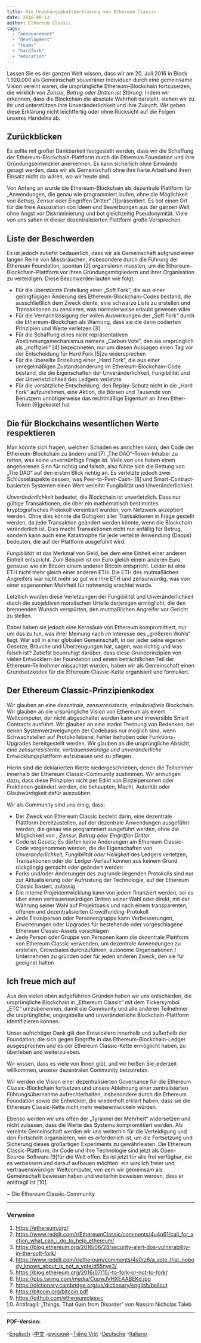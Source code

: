 ```yaml
---
title: Die Unabhängigkeitserklärung von Ethereum Classic
date: 2016-08-13
author: Ethereum Classic
tags:
  - "announcement"
  - "development"
  - "teams"
  - "hardfork"
  - "education"
---
```


Lassen Sie es der ganzen Welt wissen, dass wir am 20. Juli 2016 in Block 1.920.000 als Gemeinschaft souveräner Individuen durch eine gemeinsame Vision vereint waren, die ursprüngliche Ethereum-Blockchain fortzusetzen, die wirklich *von Zensur, Betrug oder Dritten ist Störung*. Indem wir erkennen, dass die Blockchain die absolute Wahrheit darstellt, stehen wir zu ihr und unterstützen ihre Unveränderlichkeit und ihre Zukunft. Wir geben diese Erklärung nicht leichtfertig oder ohne Rücksicht auf die Folgen unseres Handelns ab.

## Zurückblicken

Es sollte mit großer Dankbarkeit festgestellt werden, dass wir die Schaffung der Ethereum-Blockchain-Plattform durch die Ethereum Foundation und ihre Gründungsentwickler anerkennen. Es kann sicherlich ohne Einwände gesagt werden, dass wir als Gemeinschaft ohne ihre harte Arbeit und ihren Einsatz nicht da wären, wo wir heute sind.

Von Anfang an wurde die Ethereum-Blockchain als dezentrale Plattform für „Anwendungen, die genau wie programmiert laufen, ohne die Möglichkeit von Betrug, Zensur oder Eingriffen Dritter“ [1]präsentiert. Es bot einen Ort für die freie Assoziation von Ideen und Bewerbungen aus der ganzen Welt ohne Angst vor Diskriminierung und bot gleichzeitig Pseudonymität. Viele von uns sahen in dieser dezentralisierten Plattform große Versprechen.

## Liste der Beschwerden

Es ist jedoch zutiefst bedauerlich, dass wir als Gemeinschaft aufgrund einer langen Reihe von Missbräuchen, insbesondere durch die Führung der Ethereum Foundation, spontan [2] organisieren mussten, um die Ethereum-Blockchain-Plattform vor ihren Gründungsmitgliedern und ihrer Organisation zu verteidigen. Diese Beschwerden lauten wie folgt:

- Für die überstürzte Erstellung einer „Soft Fork“, die aus einer geringfügigen Änderung des Ethereum-Blockchain-Codes bestand, die ausschließlich dem Zweck diente, eine schwarze Liste zu erstellen und Transaktionen zu zensieren, was normalerweise erlaubt gewesen wäre
- Für die Vernachlässigung der vollen Auswirkungen der „Soft Fork“ durch die Ethereum-Blockchain als Warnung, dass sie die darin codierten Prinzipien und Werte verletzen [3]
- Für die Schaffung eines nicht repräsentativen Abstimmungsmechanismus namens „Carbon Vote“, den sie ursprünglich als „inoffiziell“ [4] bezeichneten, nur um diesen Aussagen einen Tag vor der Entscheidung für Hard Fork [5]zu widersprechen
- Für die übereilte Erstellung einer „Hard Fork“, die aus einer unregelmäßigen Zustandsänderung im Ethereum-Blockchain-Code bestand, die die Eigenschaften der Unveränderlichkeit, Fungibilität und der Unverletzlichkeit des Ledgers verletzte
- Für die vorsätzliche Entscheidung, den Replay-Schutz nicht in die „Hard Fork“ aufzunehmen, eine Aktion, die Börsen und Tausende von Benutzern unnötigerweise das rechtmäßige Eigentum an ihren Ether-Token [6]gekostet hat

## Die für Blockchains wesentlichen Werte respektieren

Man könnte sich fragen, welchen Schaden es anrichten kann, den Code der Ethereum-Blockchain zu ändern und [7] „The DAO“-Token-Inhaber zu retten, was keine unvernünftige Frage ist. Viele von uns haben einen angeborenen Sinn für richtig und falsch, also fühlte sich die Rettung von „The DAO“ auf den ersten Blick richtig an. Es verletzte jedoch zwei Schlüsselaspekte dessen, was Peer-to-Peer-Cash- [8] und Smart-Contract-basierten Systemen einen Wert verleiht: Fungibilität und Unveränderlichkeit.

*Unveränderlichkeit* bedeutet, die Blockchain ist unverletzlich. Dass nur gültige Transaktionen, die über ein mathematisch bestimmtes kryptografisches Protokoll vereinbart wurden, vom Netzwerk akzeptiert werden. Ohne dies könnte die Gültigkeit aller Transaktionen in Frage gestellt werden, da jede Transaktion geändert werden könnte, wenn die Blockchain veränderlich ist. Dies macht Transaktionen nicht nur anfällig für Betrug, sondern kann auch eine Katastrophe für jede verteilte Anwendung (Dapps) bedeuten, die auf der Plattform ausgeführt wird.

*Fungibilität* ist das Merkmal von Geld, bei dem eine Einheit einer anderen Einheit entspricht. Zum Beispiel ist ein Euro gleich einem anderen Euro, genauso wie ein Bitcoin einem anderen Bitcoin entspricht. Leider ist eine ETH nicht mehr gleich einer anderen ETH. Die ETH des mutmaßlichen Angreifers war nicht mehr so gut wie Ihre ETH und zensurwürdig, was von einer sogenannten Mehrheit für notwendig erachtet wurde.

Letztlich wurden diese Verletzungen der Fungibilität und Unveränderlichkeit durch die subjektiven moralischen Urteile derjenigen ermöglicht, die den brennenden Wunsch verspürten, den mutmaßlichen Angreifer vor Gericht zu stellen.

Dabei haben sie jedoch eine Kernsäule von Ethereum kompromittiert, nur um das zu tun, was ihrer Meinung nach im Interesse des „größeren Wohls“ liegt. Wer soll in einer globalen Gemeinschaft, in der jeder seine eigenen Gesetze, Bräuche und Überzeugungen hat, sagen, was richtig und was falsch ist? Zutiefst beunruhigt darüber, dass diese Grundprinzipien von vielen Entwicklern der Foundation und einem beträchtlichen Teil der Ethereum-Teilnehmer missachtet wurden, haben wir als Gemeinschaft einen Grundsatzkodex für die Ethereum Classic-Kette organisiert und formuliert.

## Der Ethereum Classic-Prinzipienkodex

Wir glauben an eine *dezentrale, zensurresistente, erlaubnisfreie* Blockchain. Wir glauben an die ursprüngliche Vision von Ethereum als einem Weltcomputer, der nicht abgeschaltet werden kann und irreversible Smart Contracts ausführt. Wir glauben an eine starke Trennung von Bedenken, bei denen Systemverzweigungen der Codebasis nur möglich sind, wenn Schwachstellen auf Protokollebene, Fehler behoben oder Funktions-Upgrades bereitgestellt werden. Wir glauben an die ursprüngliche Absicht, eine *zensurresistente, vertrauenswürdige und unveränderliche* Entwicklungsplattform aufzubauen und zu pflegen.

Hierin sind die deklarierten Werte niedergeschrieben, denen die Teilnehmer innerhalb der Ethereum Classic-Community zustimmen. Wir ermutigen dazu, dass diese Prinzipien nicht per Edikt von Einzelpersonen oder Fraktionen geändert werden, die behaupten, Macht, Autorität oder Glaubwürdigkeit dafür auszuüben.

Wir als Community sind uns einig, dass:

- Der Zweck von Ethereum Classic besteht darin, eine dezentrale Plattform bereitzustellen, auf der dezentrale Anwendungen ausgeführt werden, die genau wie programmiert ausgeführt werden, ohne die Möglichkeit von *, Zensur, Betrug oder Eingriffen Dritter*
- Code ist Gesetz; Es dürfen keine Änderungen am Ethereum Classic-Code vorgenommen werden, die die Eigenschaften von *Unveränderlichkeit, Fungibilität oder Heiligkeit* des Ledgers verletzen; Transaktionen oder der Ledger-Verlauf können aus keinem Grund rückgängig gemacht oder geändert werden
- Forks und/oder Änderungen des zugrunde liegenden Protokolls sind nur zur Aktualisierung oder Aufrüstung der Technologie, auf der Ethereum Classic basiert, zulässig
- Die interne Projektentwicklung kann von jedem finanziert werden, sei es über einen vertrauenswürdigen Dritten seiner Wahl oder direkt, mit der Währung seiner Wahl auf Projektbasis und nach einem transparenten, offenen und dezentralisierten Crowdfunding-Protokoll
- Jede Einzelperson oder Personengruppe kann Verbesserungen, Erweiterungen oder Upgrades für bestehende oder vorgeschlagene Ethereum Classic-Assets vorschlagen
- Jede Person oder Gruppe von Personen kann die dezentrale Plattform von Ethereum Classic verwenden, um dezentrale Anwendungen zu erstellen, Crowdsales durchzuführen, autonome Organisationen / Unternehmen zu gründen oder für jeden anderen Zweck, den sie für geeignet halten

## Ich freue mich auf

Aus den vielen oben aufgeführten Gründen haben wir uns entschieden, die ursprüngliche Blockchain in „Ethereum Classic“ mit dem Tickersymbol „ETC“ umzubenennen, damit die Community und alle anderen Teilnehmer die ursprüngliche, ungegabelte und unveränderliche Blockchain-Plattform identifizieren können.

Unser aufrichtiger Dank gilt den Entwicklern innerhalb und außerhalb der Foundation, die sich gegen Eingriffe in das Ethereum-Blockchain-Ledger ausgesprochen und es der Ethereum Classic-Kette ermöglicht haben, zu überleben und weiterzuleben.

Wir wissen, dass es viele von Ihnen gibt, und wir heißen Sie jederzeit willkommen, unserer dezentralen Community beizutreten.

Wir werden die Vision einer dezentralisierten Governance für die Ethereum Classic-Blockchain fortsetzen und unsere Ablehnung einer zentralisierten Führungsübernahme aufrechterhalten, insbesondere durch die Ethereum Foundation sowie die Entwickler, die wiederholt erklärt haben, dass sie die Ethereum Classic-Kette nicht mehr weiterentwickeln würden.

Ebenso werden wir uns offen der „Tyrannei der Mehrheit“ widersetzen und nicht zulassen, dass die Werte des Systems kompromittiert werden. Als vereinte Gemeinschaft werden wir uns weiterhin für die Verteidigung und den Fortschritt organisieren, wie es erforderlich ist, um die Fortsetzung und Sicherung dieses großartigen Experiments zu gewährleisten. Die Ethereum Classic-Plattform, ihr Code und ihre Technologie sind jetzt als Open-Source-Software [9]für die Welt offen. Es ist jetzt für alle frei verfügbar, die es verbessern und darauf aufbauen möchten: ein wirklich freier und vertrauenswürdiger Weltcomputer, von dem wir gemeinsam als Gemeinschaft bewiesen haben und weiterhin beweisen werden, dass er antifragil ist [10].

~ Die Ethereum Classic-Community

---

### Verweise

1. https://ethereum.org/
2. https://www.reddit.com/r/EthereumClassic/comments/4u4o61/call_for_action_what_can_i_do_to_help_ethereum/
3. https://blog.ethereum.org/2016/06/28/security-alert-dos-vulnerability-in-the-soft-fork/
4. https://www.reddit.com/r/ethereum/comments/4s0rz6/a_vote_that_nobody_knows_about_is_not_a_vote/d55nye3/
5. https://blog.ethereum.org/2016/07/15/-to-fork-or-not-to-fork/
6. https://pbs.twimg.com/media/CopwJVHXEAABEKd.jpg
7. https://dictionary.cambridge.org/us/dictionary/english/bailout
8. https://bitcoin.org/bitcoin.pdf
9. https://github.com/ethereumclassic
10. Antifragil: „Things, That Gain from Disorder“ von Nassim Nicholas Taleb

---

**PDF-Version:**

-[Englisch](https://ethereumclassic.org/ETC_Declaration_of_Independence.pdf) -[中文](https://ethereumclassic.org//ETC_Declaration_of_Independence_chinese.pdf) -[русский](https://ethereumclassic.org//ETC_Declaration_of_Independence_russian.pdf) -[Tiếng Việt](https://ethereumclassic.org//ETC_Declaration_of_Independence_vietnamese.pdf) -[Deutsche](https://ethereumclassic.org//ETC_Declaration_of_Independence_german.pdf) -[Italiano](https://ethereumclassic.org//ETC_Declaration_of_Independence_italian.pdf)
